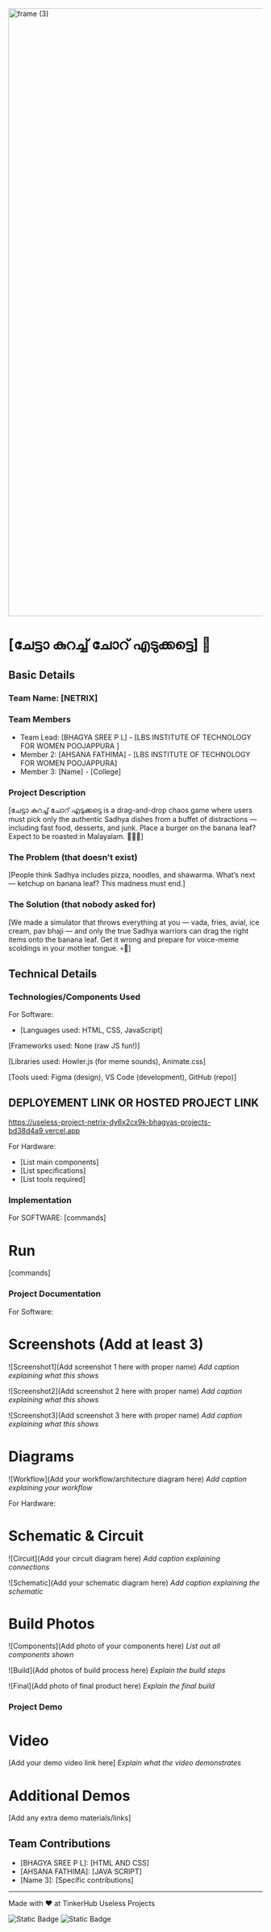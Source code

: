 <img width="3188" height="1202" alt="frame (3)" src="https://github.com/user-attachments/assets/517ad8e9-ad22-457d-9538-a9e62d137cd7" />


# [ചേട്ടാ കുറച്ച് ചോറ് എടുക്കട്ടെ] 🎯


## Basic Details
### Team Name: [NETRIX]


### Team Members
- Team Lead: [BHAGYA SREE P L] - [LBS INSTITUTE OF TECHNOLOGY FOR WOMEN POOJAPPURA ]
- Member 2: [AHSANA FATHIMA] - [LBS INSTITUTE OF TECHNOLOGY FOR WOMEN POOJAPPURA]
- Member 3: [Name] - [College]

### Project Description
[ചേട്ടാ കുറച്ച് ചോറ് എടുക്കട്ടെ is a drag-and-drop chaos game where users must pick only the authentic Sadhya dishes from a buffet of distractions — including fast food, desserts, and junk. Place a burger on the banana leaf? Expect to be roasted in Malayalam. 🫣🍔❌]

### The Problem (that doesn't exist)
[People think Sadhya includes pizza, noodles, and shawarma. What’s next — ketchup on banana leaf? This madness must end.]

### The Solution (that nobody asked for)
[We made a simulator that throws everything at you — vada, fries, avial, ice cream, pav bhaji — and only the true Sadhya warriors can drag the right items onto the banana leaf. Get it wrong and prepare for voice-meme scoldings in your mother tongue. 💀🎤]

## Technical Details
### Technologies/Components Used
For Software:
- [Languages used: HTML, CSS, JavaScript]

[Frameworks used: None (raw JS fun!)]

[Libraries used: Howler.js (for meme sounds), Animate.css]

[Tools used: Figma (design), VS Code (development), GitHub (repo)]

## DEPLOYEMENT LINK OR HOSTED PROJECT LINK

https://useless-project-netrix-dy6x2cx9k-bhagyas-projects-bd38d4a9.vercel.app

For Hardware:
- [List main components]
- [List specifications]
- [List tools required]

### Implementation
For SOFTWARE:
[commands]

# Run
[commands]

### Project Documentation
For Software:

# Screenshots (Add at least 3)
![Screenshot1](Add screenshot 1 here with proper name)
*Add caption explaining what this shows*

![Screenshot2](Add screenshot 2 here with proper name)
*Add caption explaining what this shows*

![Screenshot3](Add screenshot 3 here with proper name)
*Add caption explaining what this shows*

# Diagrams
![Workflow](Add your workflow/architecture diagram here)
*Add caption explaining your workflow*

For Hardware:

# Schematic & Circuit
![Circuit](Add your circuit diagram here)
*Add caption explaining connections*

![Schematic](Add your schematic diagram here)
*Add caption explaining the schematic*

# Build Photos
![Components](Add photo of your components here)
*List out all components shown*

![Build](Add photos of build process here)
*Explain the build steps*

![Final](Add photo of final product here)
*Explain the final build*

### Project Demo
# Video
[Add your demo video link here]
*Explain what the video demonstrates*

# Additional Demos
[Add any extra demo materials/links]

## Team Contributions
- [BHAGYA SREE P L]: [HTML AND CSS]
- [AHSANA FATHIMA]: [JAVA SCRIPT]
- [Name 3]: [Specific contributions]

---
Made with ❤️ at TinkerHub Useless Projects 

![Static Badge](https://img.shields.io/badge/TinkerHub-24?color=%23000000&link=https%3A%2F%2Fwww.tinkerhub.org%2F)
![Static Badge](https://img.shields.io/badge/UselessProjects--25-25?link=https%3A%2F%2Fwww.tinkerhub.org%2Fevents%2FQ2Q1TQKX6Q%2FUseless%2520Projects)



